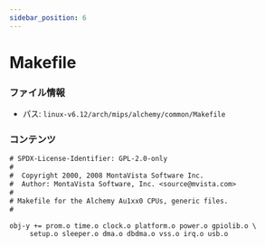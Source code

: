 ```yaml
---
sidebar_position: 6
---
```

# Makefile

### ファイル情報

- パス: `linux-v6.12/arch/mips/alchemy/common/Makefile`

### コンテンツ

```txt
# SPDX-License-Identifier: GPL-2.0-only
#
#  Copyright 2000, 2008 MontaVista Software Inc.
#  Author: MontaVista Software, Inc. <source@mvista.com>
#
# Makefile for the Alchemy Au1xx0 CPUs, generic files.
#

obj-y += prom.o time.o clock.o platform.o power.o gpiolib.o \
	 setup.o sleeper.o dma.o dbdma.o vss.o irq.o usb.o

```
